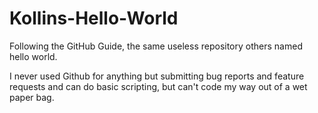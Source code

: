 # Kollins-Hello-World
Following the GitHub Guide, the same useless repository others named hello world.

I never used Github for anything but submitting bug reports and feature requests and can do basic scripting, but can't code my way out of a wet paper bag.
